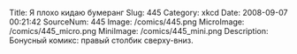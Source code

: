Title: Я плохо кидаю бумеранг 
Slug: 445 
Category: xkcd 
Date: 2008-09-07 00:21:42 
SourceNum: 445 
Image: /comics/445.png 
MicroImage: /comics/445_micro.png 
MiniImage: /comics/445_mini.png 
Description: Бонусный комикс: правый столбик сверху-вниз. 

